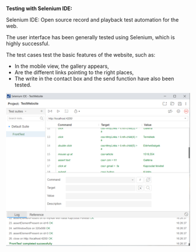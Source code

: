 __Testing with Selenium IDE:__

Selenium IDE: Open source record and playback test automation for the web.

The user interface has been generally tested using Selenium, which is highly successful.

The test cases test the basic features of the website, such as:
+ In the mobile view, the gallery appears,
+ Are the different links pointing to the right places,
+ The write in the contact box and the send function have also been tested.

![Test_Selenium](https://github.com/afplabor2019/asd123/blob/master/DentalWebsiteProject/Images/test1.png)
